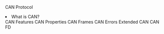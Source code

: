 CAN Protocol
<li>What is CAN?</li>
CAN Features
CAN Properties
CAN Frames
CAN Errors
Extended CAN
CAN FD
